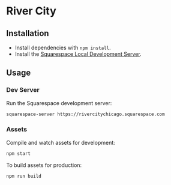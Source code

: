 # River City

## Installation

- Install dependencies with `npm install`.
- Install the [Squarespace Local Development Server](https://developers.squarespace.com/local-development/).

## Usage

### Dev Server

Run the Squarespace development server:

```sh
squarespace-server https://rivercitychicago.squarespace.com
```

### Assets

Compile and watch assets for development:

```sh
npm start
```

To build assets for production:

```sh
npm run build
```
